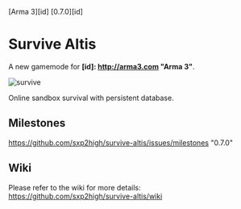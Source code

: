 [Arma 3][id]
[0.7.0][id]


Survive Altis
=============
A new gamemode for **[id]: http://arma3.com  "Arma 3"**.
  
![survive](http://arma3.cc/survive.jpg "survive")
  
Online sandbox survival with persistent database.
  
Milestones
----
https://github.com/sxp2high/survive-altis/issues/milestones  "0.7.0"
  
Wiki
----
Please refer to the wiki for more details: https://github.com/sxp2high/survive-altis/wiki